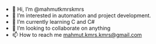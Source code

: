 - 👋 Hi, I’m @mahmutkmrskmrs
- 👀 I’m interested in automation and project development.
- 🌱 I’m currently learning C and C#
- 💞️ I’m looking to collaborate on anything 
- 📫 How to reach me mahmut.kmrs.kmrs@gmail.com

<!---
mahmutkmrskmrs/mahmutkmrskmrs is a ✨ special ✨ repository because its `README.md` (this file) appears on your GitHub profile.
You can click the Preview link to take a look at your changes.
--->

